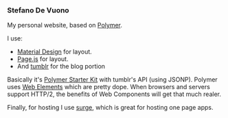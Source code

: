 ### Stefano De Vuono

My personal website, based on [Polymer](https://www.polymer-project.org/).

I use:

  - [Material Design](http://www.google.com/design/spec/material-design/introduction.html) for layout.
  - [Page.js](https://visionmedia.github.io/page.js/) for layout.
  - And [tumblr](https://tumblr.com) for the blog portion

Basically it's [Polymer Starter Kit](https://polymerelements.github.io/polymer-starter-kit/) with tumblr's API (using JSONP). Polymer uses [Web Elements](http://webcomponents.org/) which are pretty dope. When browsers and servers support HTTP/2, the benefits of Web Components will get that much realer.

Finally, for hosting I use [surge](https://surge.sh/), which is great for hosting one page apps.